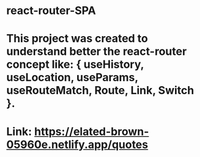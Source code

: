 # react-router-SPA
# This project was created to understand better the react-router concept like: { useHistory, useLocation, useParams, useRouteMatch, Route, Link, Switch }.
# Link: https://elated-brown-05960e.netlify.app/quotes 

